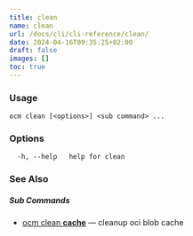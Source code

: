 ```yaml
---
title: clean
name: clean
url: /docs/cli/cli-reference/clean/
date: 2024-04-16T09:35:25+02:00
draft: false
images: []
toc: true
---
```

### Usage

```
ocm clean [<options>] <sub command> ...
```

### Options

```
  -h, --help   help for clean
```

### See Also



##### Sub Commands

* [ocm clean <b>cache</b>](/docs/cli/cli-reference/clean/cache)	 &mdash; cleanup oci blob cache

